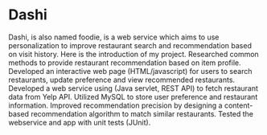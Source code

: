 # Dashi 
Dashi, is also named foodie, is a web service which aims to use personalization to improve restaurant search and recommendation based on visit history.
Here is the introduction of my project.
Researched common methods to provide restaurant recommendation based on item profile.
Developed an interactive web page (HTML/javascript) for users to search restaurants, update preference and view recommended restaurants.
Developed a web service using (Java servlet, REST API) to fetch restaurant data from Yelp API.
Utilized MySQL to store user preference and restaurant information. 
Improved recommendation precision by designing a content-based recommendation algorithm to match similar restaurants.
Tested the webservice and app with unit tests (JUnit).
